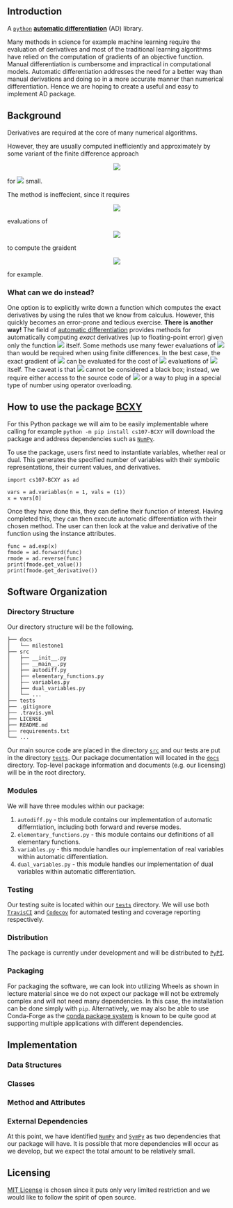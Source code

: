 ## Introduction

A [`python`](https://www.python.org/) [**automatic differentiation**](https://en.wikipedia.org/wiki/Automatic_differentiation) (AD) library.

Many methods in science for example machine learning require the evaluation of derivatives and most of the traditional learning algorithms have relied on the computation of gradients of an objective function. Manual differentiation is cumbersome and impractical in computational models. Automatic differentiation addresses the need for a better way than manual derivations and doing so in a more accurate manner than numerical differentiation. Hence we are hoping to create a useful and easy to implement AD package.


## Background
Derivatives are required at the core of many numerical algorithms.  

However, they are usually computed inefficiently and approximately by some variant of the finite difference approach
<p align="center">
  <img src="https://latex.codecogs.com/svg.latex?f'(x)\approx\frac{f(x+h)-f(x)}{h},"> 
</p>
<p>for <img src="https://latex.codecogs.com/svg.latex?h"> small.</p>
The method is ineffecient, since it requires 
<p align="center">
  <img src="https://latex.codecogs.com/svg.latex?\Omega(n)"> 
</p>  
evaluations of 
<p align="center">
  <img src="https://latex.codecogs.com/svg.latex?f:\mathbb{R}^n\to\mathbb{R}">
</p>
to compute the graident
<p align="center">
  <img src="https://latex.codecogs.com/svg.latex?\nabla%20f(x)=\left(\frac{\partial%20f}{\partial%20x_1}(x),\cdots,\frac{\partial%20f}{\partial%20x_n}(x)\right),">
</p>
for example.

### What can we do instead?
One option is to explicitly write down a function which computes the exact derivatives by using the rules that we know from calculus. However, this quickly becomes an error-prone and tedious exercise. **There is another way!** The field of [automatic differentiation](https://en.wikipedia.org/wiki/Automatic_differentiation) provides methods for automatically computing *exact* derivatives (up to floating-point error) given only the function <img src="https://latex.codecogs.com/svg.latex?f"> itself. Some methods use many fewer evaluations of <img src="https://latex.codecogs.com/svg.latex?f"> than would be required when using finite differences. In the best case, the exact gradient of <img src="https://latex.codecogs.com/svg.latex?f"> can be evaluated for the cost of <img src="https://latex.codecogs.com/svg.latex?\mathcal{O}(1)"> evaluations of <img src="https://latex.codecogs.com/svg.latex?f"> itself. The caveat is that <img src="https://latex.codecogs.com/svg.latex?f"> cannot be considered a black box; instead, we require either access to the source code of <img src="https://latex.codecogs.com/svg.latex?f"> or a way to plug in a special type of number using operator overloading.

## How to use the package [BCXY](https://github.com/cs107-BCXY/cs107-FinalProject)

For this Python package we will aim to be easily implementable where calling for example `python -m pip install cs107-BCXY` will download the package and address dependencies such as [`NumPy`](https://numpy.org/).  

To use the package, users first need to instantiate variables, whether real or dual. This generates the specified number of variables with their symbolic representations, their current values, and derivatives.
```{python}
import cs107-BCXY as ad

vars = ad.variables(n = 1, vals = (1))
x = vars[0]
```
Once they have done this, they can define their function of interest. Having completed this, they can then execute automatic differentiation with their chosen method. The user can then look at the value and derivative of the function using the instance attributes.
```{python}
func = ad.exp(x)
fmode = ad.forward(func)
rmode = ad.reverse(func)
print(fmode.get_value())
print(fmode.get_derivative())
```

## Software Organization

### Directory Structure 
Our directory structure will be the following.
```
├── docs
│   └── milestone1
├── src
│   ├── __init__.py
│   ├── __main__.py
│   ├── autodiff.py
│   ├── elementary_functions.py
│   ├── variables.py
│   ├── dual_variables.py
│   └── ...
├── tests
├── .gitignore
├── .travis.yml
├── LICENSE
├── README.md
├── requirements.txt
└── ...
```
Our main source code are placed in the directory [`src`](/src) and our tests are put in the directory [`tests`](/tests). Our package documentation will located in the [`docs`](/docs) directory. Top-level package information and documents (e.g. our licensing) will be in the root directory.

### Modules
We will have three modules within our package:  
1. `autodiff.py` - this module contains our implementation of automatic differntiation, including both forward and reverse modes.  
2. `elementary_functions.py` - this module contains our definitions of all elementary functions.  
3. `variables.py` - this module handles our implementation of real variables within automatic differentiation.  
4. `dual_variables.py` - this module handles our implementation of dual variables within automatic differentiation.

### Testing
Our testing suite is located within our [`tests`](/tests) directory. We will use both [`TravisCI`](https://travis-ci.org/) and [`Codecov`](https://about.codecov.io/) for automated testing and coverage reporting respectively.

### Distribution

The package is currently under development and will be distributed to [`PyPI`](https://pypi.org/).

### Packaging

For packaging the software, we can look into utilizing Wheels as shown in lecture material since we do not expect our package will not be extremely complex and will not need many dependencies. In this case, the installation can be done simply with `pip`. Alternatively, we may also be able to use Conda-Forge as the [conda package system](https://docs.conda.io/en/latest/) is known to be quite good at supporting multiple applications with different dependencies.

## Implementation

### Data Structures

### Classes

### Method and Attributes

### External Dependencies

At this point, we have identified [`NumPy`](https://numpy.org/) and [`SymPy`](https://www.sympy.org/en/index.html) as two dependencies that our package will have. It is possible that more dependencies will occur as we develop, but we expect the total amount to be relatively small.

## Licensing
[MIT License](/LICENSE) is chosen since it puts only very limited restriction and we would like to follow the spirit of open source.

